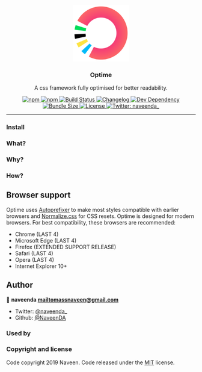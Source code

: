 <p align="center">
    <a href="https://naveenda.github.io/optime" target="_blank"><img width="150" src="./resources/optime-logo.svg"></a>
  </p>
    <h3 align="center"> Optime</h3>
 <p align="center">A css framework fully optimised for better readability.</p>



<p align="center">
  <a href="https://www.npmjs.com/package/optime">
    <img alt="npm" src="https://img.shields.io/npm/v/optime" />
  </a>
  <a href="https://www.npmjs.com/package/optime">
    <img alt="npm" src="https://img.shields.io/npm/dm/optime" />
  </a>
  <a href="https://travis-ci.org/NaveenDA/optime">
    <img
      alt="Build Status"
      src="https://travis-ci.org/NaveenDA/optime.svg?branch=master"
    />
  </a>
  <a href="CHANGELOG.md">
    <img
      alt="Changelog"
      src="https://img.shields.io/badge/changelog-md-blue.svg"
    />
  </a>
  <a href="https://david-dm.org/naveenda/optime?type=dev">
    <img
      alt="Dev Dependency"
      src="https://img.shields.io/david/dev/naveenda/optime"
    />
  </a>
  <a href="https://bundlephobia.com/result?p=optime">
    <img
      alt="Bundle Size"
      src="https://img.shields.io/bundlephobia/minzip/optime"
    />
  </a>
  <a href="https://github.com/NaveenDA/optime/blob/master/LICENSE">
    <img alt="License" src="https://img.shields.io/npm/l/optime" />
  </a>
    <a href="https://twitter.com/naveenda_">
    <img alt="Twitter: naveenda_" src="https://img.shields.io/twitter/follow/naveenda_.svg?style=social" target="_blank" />
  </a>
</p>


------



### Install


### What?

### Why?

### How?

## Browser support
Optime uses [Autoprefixer](https://github.com/postcss/autoprefixer) to make most styles compatible with earlier browsers and [Normalize.css](https://necolas.github.io/normalize.css/) for CSS resets. Optime is designed for modern browsers. For best compatibility, these browsers are recommended:

- Chrome (LAST 4)
- Microsoft Edge (LAST 4)
- Firefox (EXTENDED SUPPORT RELEASE)
- Safari (LAST 4)
- Opera (LAST 4)
- Internet Explorer 10+



## Author

👤 **naveenda <mailtomassnaveen@gmail.com>**

* Twitter: [@naveenda_](https://twitter.com/naveenda_)
* Github: [@NaveenDA](https://github.com/NaveenDA)


### Used by


### Copyright and license
Code copyright 2019 Naveen. Code released under the [MIT](LICENSE) license.


